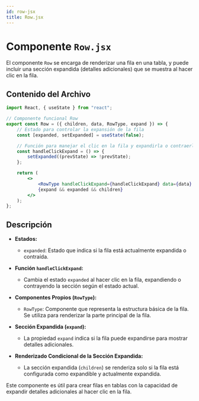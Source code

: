 ```yaml
---
id: row-jsx
title: Row.jsx
---
```


# Componente `Row.jsx`

El componente `Row` se encarga de renderizar una fila en una tabla, y puede incluir una sección expandida (detalles adicionales) que se muestra al hacer clic en la fila.

## Contenido del Archivo

```jsx
import React, { useState } from "react";

// Componente funcional Row
export const Row = ({ children, data, RowType, expand }) => {
    // Estado para controlar la expansión de la fila
    const [expanded, setExpanded] = useState(false);

    // Función para manejar el clic en la fila y expandirla o contraerla
    const handleClickExpand = () => {
        setExpanded((prevState) => !prevState);
    };

    return (
        <>
            <RowType handleClickExpand={handleClickExpand} data={data} />
            {expand && expanded && children}
        </>
    );
};
```

## Descripción

- **Estados:**
  - `expanded`: Estado que indica si la fila está actualmente expandida o contraída.

- **Función `handleClickExpand`:**
  - Cambia el estado `expanded` al hacer clic en la fila, expandiendo o contrayendo la sección según el estado actual.

- **Componentes Propios (`RowType`):**
  - `RowType`: Componente que representa la estructura básica de la fila. Se utiliza para renderizar la parte principal de la fila.

- **Sección Expandida (`expand`):**
  - La propiedad `expand` indica si la fila puede expandirse para mostrar detalles adicionales.

- **Renderizado Condicional de la Sección Expandida:**
  - La sección expandida (`children`) se renderiza solo si la fila está configurada como expandible y actualmente expandida.

Este componente es útil para crear filas en tablas con la capacidad de expandir detalles adicionales al hacer clic en la fila.
